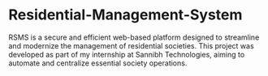 # Residential-Management-System
RSMS is a secure and efficient web-based platform designed to streamline and modernize the management of residential societies. This project was developed as part of my internship at Sannibh Technologies, aiming to automate and centralize essential society operations.
